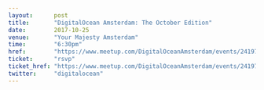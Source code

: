 ```yaml
---
layout:      post
title:       "DigitalOcean Amsterdam: The October Edition"
date:        2017-10-25
venue:       "Your Majesty Amsterdam"
time:        "6:30pm"
href:        "https://www.meetup.com/DigitalOceanAmsterdam/events/241972057/"
ticket:      "rsvp"
ticket_href: "https://www.meetup.com/DigitalOceanAmsterdam/events/241972057/"
twitter:     "digitalocean"
---
```

